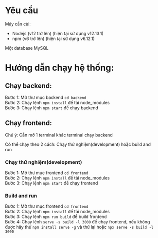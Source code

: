 # Yêu cầu
Máy cần cài: 
* Nodejs (v12 trở lên) (hiện tại sử dụng v12.13.1)
* npm (v6 trở lên) (hiện tại sử dụng v6.12.1)

Một database MySQL
# Hướng dẫn chạy hệ thống:

## Chạy backend:
Bước 1: Mở thư mục backend ```cd backend```   
Bước 2: Chạy lệnh ```npm install``` để tải node_modules   
Bước 3: Chạy lệnh ```npm start``` để chạy backend
## Chạy frontend:
Chú ý: Cần mở 1 terminal khác terminal chạy backend


Có thể chạy theo 2 cách: Chạy thử nghiệm(development) hoặc build and run

### Chạy thử nghiệm(development) 
Bước 1: Mở thư mục frontend ```cd frontend```   
Bước 2: Chạy lệnh ```npm install``` để tải node_modules   
Bước 3: Chạy lệnh ```npm start``` để chạy frontend

### Build and run
Bước 1: Mở thư mục frontend ```cd frontend```   
Bước 2: Chạy lệnh ```npm install``` để tải node_modules   
Bước 3: Chạy lệnh ```npm run build``` để build frontend         
Bước 4: Chạy lệnh ```serve -s build -l 3000``` để chạy frontend, nếu không được hãy thử ```npm install serve -g``` và thử lại hoặc ```npx serve -s build -l 3000```
